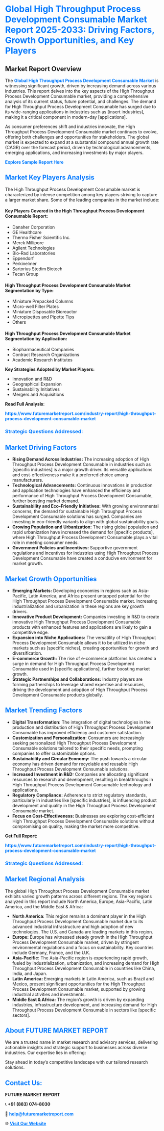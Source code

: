 <h1 style="color: #007BFF;">Global High Throughput Process Development Consumable Market Report 2025-2033: Driving Factors, Growth Opportunities, and Key Players</h1>

<section id="overview">
<h2>Market Report Overview</h2>
<p>The <a href="https://www.futuremarketreport.com/industry-report/high-throughput-process-development-consumable-market" style="color: #007BFF; text-decoration: none;"><strong>Global High Throughput Process Development Consumable Market</strong></a> is witnessing significant growth, driven by increasing demand across various industries. This report delves into the key aspects of the High Throughput Process Development Consumable market, providing a comprehensive analysis of its current status, future potential, and challenges. The demand for High Throughput Process Development Consumable has surged due to its wide-ranging applications in industries such as [insert industries], making it a critical component in modern-day [applications].</p>
<p>As consumer preferences shift and industries innovate, the High Throughput Process Development Consumable market continues to evolve, offering both challenges and opportunities for stakeholders. The global market is expected to expand at a substantial compound annual growth rate (CAGR) over the forecast period, driven by technological advancements, emerging applications, and increasing investments by major players.</p>
</section>

<section id="overview">
<p><a href="https://www.futuremarketreport.com/request-sample/reportId=54759" style="color: #007BFF; text-decoration: none;"><strong>Explore Sample Report Here</strong></a></p>
</section>

<section id="key-players">
<h2 style="color: #007BFF;">Market Key Players Analysis</h2>
<p>The High Throughput Process Development Consumable market is characterized by intense competition among key players striving to capture a larger market share. Some of the leading companies in the market include:</p>
<h4>Key Players Covered in the High Throughput Process Development Consumable Report:</h4>
<ul><li>Danaher Corporation</li><li>GE Healthcare</li><li>Thermo Fisher Scientific Inc.</li><li>Merck Millipore</li><li>Agilent Technologies</li><li>Bio-Rad Laboratories</li><li>Eppendorf</li><li>Perkinelmer</li><li>Sartorius Stedim Biotech</li><li>Tecan Group</li></ul>
<h4>High Throughput Process Development Consumable Market Segmentation by Type:</h4>
<ul><li>Miniature Prepacked Columns</li><li>Micro-well Filter Plates</li><li>Miniature Disposable Bioreactor</li><li>Micropipettes and Pipette Tips</li><li>Others</li></ul>

<h4>High Throughput Process Development Consumable Market Segmentation by Application:</h4>
<ul><li>Biopharmaceutical Companies</li><li>Contract Research Organizations</li><li>Academic Research Institutes</li></ul>
<p><strong>Key Strategies Adopted by Market Players:</strong></p>
<ul>
<li>Innovation and R&D</li>
<li>Geographical Expansion</li>
<li>Sustainability Initiatives</li>
<li>Mergers and Acquisitions</li>
</ul>
</section>

<section>
<p><strong>Read Full Analysis: </strong></p><a href="https://www.futuremarketreport.com/industry-report/high-throughput-process-development-consumable-market" style="color: #007BFF; text-decoration: none;"><strong>https://www.futuremarketreport.com/industry-report/high-throughput-process-development-consumable-market</strong></a>
<h3 style="color: #007BFF;">Strategic Questions Addressed:</h3>
</section>

<section id="driving-factors">
<h2 style="color: #007BFF;">Market Driving Factors</h2>
<ul>
<li><strong>Rising Demand Across Industries:</strong> The increasing adoption of High Throughput Process Development Consumable in industries such as [specific industries] is a major growth driver. Its versatile applications and cost-effectiveness make it a preferred choice among manufacturers.</li>
<li><strong>Technological Advancements:</strong> Continuous innovations in production and application technologies have enhanced the efficiency and performance of High Throughput Process Development Consumable, further boosting market demand.</li>
<li><strong>Sustainability and Eco-Friendly Initiatives:</strong> With growing environmental concerns, the demand for sustainable High Throughput Process Development Consumable solutions has surged. Companies are investing in eco-friendly variants to align with global sustainability goals.</li>
<li><strong>Growing Population and Urbanization:</strong> The rising global population and rapid urbanization have increased the demand for [specific products], where High Throughput Process Development Consumable plays a vital role in meeting consumer needs.</li>
<li><strong>Government Policies and Incentives:</strong> Supportive government regulations and incentives for industries using High Throughput Process Development Consumable have created a conducive environment for market growth.</li>
</ul>
</section>

<section id="growth-opportunities">
<h2 style="color: #007BFF;">Market Growth Opportunities</h2>
<ul>
<li><strong>Emerging Markets:</strong> Developing economies in regions such as Asia-Pacific, Latin America, and Africa present untapped potential for the High Throughput Process Development Consumable market. Increasing industrialization and urbanization in these regions are key growth drivers.</li>
<li><strong>Innovative Product Development:</strong> Companies investing in R&D to create innovative High Throughput Process Development Consumable products with enhanced features and applications are likely to gain a competitive edge.</li>
<li><strong>Expansion into Niche Applications:</strong> The versatility of High Throughput Process Development Consumable allows it to be utilized in niche markets such as [specific niches], creating opportunities for growth and diversification.</li>
<li><strong>E-commerce Growth:</strong> The rise of e-commerce platforms has created a surge in demand for High Throughput Process Development Consumable used in [specific applications], further boosting market growth.</li>
<li><strong>Strategic Partnerships and Collaborations:</strong> Industry players are forming partnerships to leverage shared expertise and resources, driving the development and adoption of High Throughput Process Development Consumable products globally.</li>
</ul>
</section>

<section id="trending-factors">
<h2 style="color: #007BFF;">Market Trending Factors</h2>
<ul>
<li><strong>Digital Transformation:</strong> The integration of digital technologies in the production and distribution of High Throughput Process Development Consumable has improved efficiency and customer satisfaction.</li>
<li><strong>Customization and Personalization:</strong> Consumers are increasingly seeking personalized High Throughput Process Development Consumable solutions tailored to their specific needs, prompting companies to offer customizable options.</li>
<li><strong>Sustainability and Circular Economy:</strong> The push towards a circular economy has driven demand for recyclable and reusable High Throughput Process Development Consumable solutions.</li>
<li><strong>Increased Investment in R&D:</strong> Companies are allocating significant resources to research and development, resulting in breakthroughs in High Throughput Process Development Consumable technology and applications.</li>
<li><strong>Regulatory Compliance:</strong> Adherence to strict regulatory standards, particularly in industries like [specific industries], is influencing product development and quality in the High Throughput Process Development Consumable market.</li>
<li><strong>Focus on Cost-Effectiveness:</strong> Businesses are exploring cost-efficient High Throughput Process Development Consumable solutions without compromising on quality, making the market more competitive.</li>
</ul>
</section>

<section>
<p><strong>Get Full Report: </strong></p><a href="https://www.futuremarketreport.com/industry-report/high-throughput-process-development-consumable-market" style="color: #007BFF; text-decoration: none;"><strong>https://www.futuremarketreport.com/industry-report/high-throughput-process-development-consumable-market</strong></a>
<h3 style="color: #007BFF;">Strategic Questions Addressed:</h3>
</section>


<section id="regional-analysis">
<h2 style="color: #007BFF;">Market Regional Analysis</h2>
<p>The global High Throughput Process Development Consumable market exhibits varied growth patterns across different regions. The key regions analyzed in this report include North America, Europe, Asia-Pacific, Latin America, and the Middle East & Africa:</p>
<ul>
<li><strong>North America:</strong> This region remains a dominant player in the High Throughput Process Development Consumable market due to its advanced industrial infrastructure and high adoption of new technologies. The U.S. and Canada are leading markets in this region.</li>
<li><strong>Europe:</strong> Europe has witnessed steady growth in the High Throughput Process Development Consumable market, driven by stringent environmental regulations and a focus on sustainability. Key countries include Germany, France, and the U.K.</li>
<li><strong>Asia-Pacific:</strong> The Asia-Pacific region is experiencing rapid growth, fueled by industrialization, urbanization, and increasing demand for High Throughput Process Development Consumable in countries like China, India, and Japan.</li>
<li><strong>Latin America:</strong> Emerging markets in Latin America, such as Brazil and Mexico, present significant opportunities for the High Throughput Process Development Consumable market, supported by growing industrial activities and investments.</li>
<li><strong>Middle East & Africa:</strong> The region’s growth is driven by expanding industries, infrastructure development, and increasing demand for High Throughput Process Development Consumable in sectors like [specific sectors].</li>
</ul>
</section>

<footer>
<h2 style="color: #007BFF;">About FUTURE MARKET REPORT</h2>
<p>We are a trusted name in market research and advisory services, delivering actionable insights and strategic support to businesses across diverse industries. Our expertise lies in offering:</p>

<p>Stay ahead in today’s competitive landscape with our tailored research solutions.</p>

<h2 style="color: #007BFF;">Contact Us:</h2>
<p><strong>FUTURE MARKET REPORT</strong></p>
<p>📞 <strong>+91 (883) 074-8030</strong></p>
<p>📧 <strong><a href="mailto:help@futuremarketreport.com" style="color: #007BFF;">help@futuremarketreport.com</a></strong></p>
<p>🌐 <strong><a href="https://www.futuremarketreport.com/" style="color: #007BFF;">Visit Our Website</a></strong></p>
</footer>
